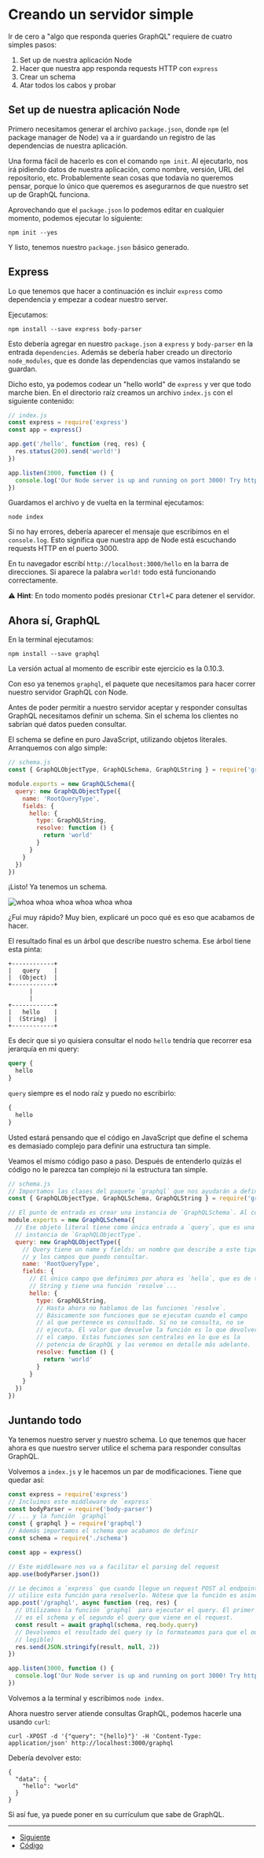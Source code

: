 # Creando un servidor simple

Ir de cero a "algo que responda queries GraphQL" requiere de cuatro simples pasos:

1. Set up de nuestra aplicación Node
2. Hacer que nuestra app responda requests HTTP con `express`
3. Crear un schema
4. Atar todos los cabos y probar

## Set up de nuestra aplicación Node

Primero necesitamos generar el archivo `package.json`, donde `npm` (el package manager de Node) va a ir guardando un registro de las dependencias de nuestra aplicación.

Una forma fácil de hacerlo es con el comando `npm init`. Al ejecutarlo, nos irá pidiendo datos de nuestra aplicación, como nombre, versión, URL del repositorio, etc. Probablemente sean cosas que todavía no queremos pensar, porque lo único que queremos es asegurarnos de que nuestro set up de GraphQL funciona.

Aprovechando que el `package.json` lo podemos editar en cualquier momento, podemos ejecutar lo siguiente:

```
npm init --yes
```

Y listo, tenemos nuestro `package.json` básico generado.

## Express

Lo que tenemos que hacer a continuación es incluir `express` como dependencia y empezar a codear nuestro server.

Ejecutamos:

```
npm install --save express body-parser
```

Esto debería agregar en nuestro `package.json` a `express` y `body-parser` en la entrada `dependencies`. Además se debería haber creado un directorio `node_modules`, que es donde las dependencias que vamos instalando se guardan.

Dicho esto, ya podemos codear un "hello world" de `express` y ver que todo marche bien. En el directorio raíz creamos un archivo `index.js` con el siguiente contenido:

```javascript
// index.js
const express = require('express')
const app = express()

app.get('/hello', function (req, res) {
  res.status(200).send('world!')
})

app.listen(3000, function () {
  console.log('Our Node server is up and running on port 3000! Try http://localhost:3000/hello')
})
```

Guardamos el archivo y de vuelta en la terminal ejecutamos:

```
node index
```

Si no hay errores, debería aparecer el mensaje que escribimos en el `console.log`. Esto significa que nuestra app de Node está escuchando requests HTTP en el puerto 3000.

En tu navegador escribí `http://localhost:3000/hello` en la barra de direcciones. Si aparece la palabra `world!` todo está funcionando correctamente.

:warning: **Hint**: En todo momento podés presionar <kbd>Ctrl+C</kbd> para detener el servidor.

## Ahora sí, GraphQL

En la terminal ejecutamos:

```
npm install --save graphql
```

La versión actual al momento de escribir este ejercicio es la 0.10.3.

Con eso ya tenemos `graphql`, el paquete que necesitamos para hacer correr nuestro servidor GraphQL con Node.

Antes de poder permitir a nuestro servidor aceptar y responder consultas GraphQL necesitamos definir un schema. Sin el schema los clientes no sabrían qué datos pueden consultar.

El schema se define en puro JavaScript, utilizando objetos literales. Arranquemos con algo simple:

```js
// schema.js
const { GraphQLObjectType, GraphQLSchema, GraphQLString } = require('graphql')

module.exports = new GraphQLSchema({
  query: new GraphQLObjectType({
    name: 'RootQueryType',
    fields: {
      hello: {
        type: GraphQLString,
        resolve: function () {
          return 'world'
        }
      }
    }
  })
})
```

¡Listo! Ya tenemos un schema.

![whoa whoa whoa whoa whoa whoa](https://media.giphy.com/media/RXKCMLmch5W2Q/giphy.gif)

¿Fui muy rápido? Muy bien, explicaré un poco qué es eso que acabamos de hacer.

El resultado final es un árbol que describe nuestro schema. Ese árbol tiene esta pinta:

```
+------------+
|   query    |
|  (Object)  |
+------------+
      |
      |
+------------+
|   hello    |
|  (String)  |
+------------+
```

Es decir que si yo quisiera consultar el nodo `hello` tendría que recorrer esa jerarquía en mi query:

```graphql
query {
  hello
}
```

`query` siempre es el nodo raíz y puedo no escribirlo:

```graphql
{
  hello
}
```

Usted estará pensando que el código en JavaScript que define el schema es demasiado complejo para definir una estructura tan simple.

Veamos el mismo código paso a paso. Después de entenderlo quizás el código no le parezca tan complejo ni la estructura tan simple.

```js
// schema.js
// Importamos las clases del paquete `graphql` que nos ayudarán a definir nuestro schema. Hay muchas más.
const { GraphQLObjectType, GraphQLSchema, GraphQLString } = require('graphql')

// El punto de entrada es crear una instancia de `GraphQLSchema`. Al constructor se le pasa un objeto literal.
module.exports = new GraphQLSchema({
  // Ese objeto literal tiene como única entrada a `query`, que es una
  // instancia de `GraphQLObjectType`.
  query: new GraphQLObjectType({
    // Query tiene un name y fields: un nombre que describe a este tipo
    // y los campos que puedo consultar.
    name: 'RootQueryType',
    fields: {
      // El único campo que definimos por ahora es `hello`, que es de tipo
      // String y tiene una función `resolve`...
      hello: {
        type: GraphQLString,
        // Hasta ahora no hablamos de las funciones `resolve`.
        // Básicamente son funciones que se ejecutan cuando el campo
        // al que pertenece es consultado. Si no se consulta, no se
        // ejecuta. El valor que devuelve la función es lo que devolverá
        // el campo. Estas funciones son centrales en lo que es la
        // potencia de GraphQL y las veremos en detalle más adelante.
        resolve: function () {
          return 'world'
        }
      }
    }
  })
})
```

## Juntando todo

Ya tenemos nuestro server y nuestro schema. Lo que tenemos que hacer ahora es que nuestro server utilice el schema para responder consultas GraphQL.

Volvemos a `index.js` y le hacemos un par de modificaciones. Tiene que quedar así:

```js
const express = require('express')
// Incluimos este middleware de `express`
const bodyParser = require('body-parser')
// ... y la función `graphql`
const { graphql } = require('graphql')
// Además importamos el schema que acabamos de definir
const schema = require('./schema')

const app = express()

// Este middleware nos va a facilitar el parsing del request
app.use(bodyParser.json())

// Le decimos a `express` que cuando llegue un request POST al endpoint /graphql
// utilice esta función para resolverlo. Nótese que la función es asincrónica.
app.post('/graphql', async function (req, res) {
  // Utilizamos la función `graphql` para ejecutar el query. El primer parámetro
  // es el schema y el segundo el query que viene en el request.
  const result = await graphql(schema, req.body.query)
  // Devolvemos el resultado del query (y lo formateamos para que el output sea
  // legible)
  res.send(JSON.stringify(result, null, 2))
})

app.listen(3000, function () {
  console.log('Our Node server is up and running on port 3000! Try http://localhost:3000/hello')
})
```

Volvemos a la terminal y escribimos `node index`.

Ahora nuestro server atiende consultas GraphQL, podemos hacerle una usando `curl`:

```
curl -XPOST -d '{"query": "{hello}"}' -H 'Content-Type: application/json' http://localhost:3000/graphql
```

Debería devolver esto:
```
{
  "data": {
    "hello": "world"
  }
}
```

Si así fue, ya puede poner en su currículum que sabe de GraphQL.

___

- [Siguiente](../03)
- [Código](src)
